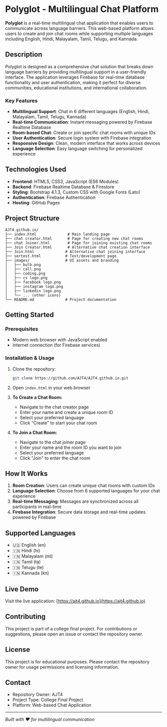 # Polyglot - Multilingual Chat Platform

**Polyglot** is a real-time multilingual chat application that enables users to communicate across language barriers. This web-based platform allows users to create and join chat rooms while supporting multiple languages including English, Hindi, Malayalam, Tamil, Telugu, and Kannada.

## Description

Polyglot is designed as a comprehensive chat solution that breaks down language barriers by providing multilingual support in a user-friendly interface. The application leverages Firebase for real-time database functionality and user authentication, making it perfect for diverse communities, educational institutions, and international collaboration.

### Key Features
- **Multilingual Support**: Chat in 6 different languages (English, Hindi, Malayalam, Tamil, Telugu, Kannada)
- **Real-time Communication**: Instant messaging powered by Firebase Realtime Database
- **Room-based Chat**: Create or join specific chat rooms with unique IDs
- **User Authentication**: Secure login system with Firebase integration
- **Responsive Design**: Clean, modern interface that works across devices
- **Language Selection**: Easy language switching for personalized experience

## Technologies Used
- **Frontend**: HTML5, CSS3, JavaScript (ES6 Modules)
- **Backend**: Firebase Realtime Database & Firestore
- **Styling**: Bootstrap 4.1.3, Custom CSS with Google Fonts (Lato)
- **Authentication**: Firebase Authentication
- **Hosting**: GitHub Pages

## Project Structure
```
AJT4.github.io/
├── index.html              # Main landing page
├── chat creator.html       # Page for creating new chat rooms
├── chat Joiner.html        # Page for joining existing chat rooms
├── Join Creator.html       # Alternative chat creation interface
├── Join.html              # Alternative chat joining interface
├── sertest.html           # Test/development page
├── images/                # UI assets and branding
│   ├── bulb.png
│   ├── call.png
│   ├── coding.png
│   ├── cs logo.png
│   ├── facebook logo.png
│   ├── instagram logo.png
│   ├── linkedin logo.png
│   └── ... (other icons)
└── README.md              # Project documentation
```

## Getting Started

### Prerequisites
- Modern web browser with JavaScript enabled
- Internet connection (for Firebase services)

### Installation & Usage
1. Clone the repository:
   ```bash
   git clone https://github.com/AJT4/AJT4.github.io.git
   ```

2. Open `index.html` in your web browser

3. **To Create a Chat Room:**
   - Navigate to the chat creator page
   - Enter your name and create a unique room ID
   - Select your preferred language
   - Click "Create" to start your chat room

4. **To Join a Chat Room:**
   - Navigate to the chat joiner page
   - Enter your name and the room ID you want to join
   - Select your preferred language
   - Click "Join" to enter the chat room

## How It Works
1. **Room Creation**: Users can create unique chat rooms with custom IDs
2. **Language Selection**: Choose from 6 supported languages for your chat experience
3. **Real-time Messaging**: Messages are synchronized across all participants in real-time
4. **Firebase Integration**: Secure data storage and real-time updates powered by Firebase

## Supported Languages
- 🇺🇸 English (en)
- 🇮🇳 Hindi (hi)
- 🇮🇳 Malayalam (ml)
- 🇮🇳 Tamil (ta)
- 🇮🇳 Telugu (te)
- 🇮🇳 Kannada (kn)

## Live Demo
Visit the live application: [https://ajt4.github.io](https://ajt4.github.io)

## Contributing
This project is part of a college final project. For contributions or suggestions, please open an issue or contact the repository owner.

## License
This project is for educational purposes. Please contact the repository owner for usage permissions and licensing information.

## Contact
- Repository Owner: AJT4
- Project Type: College Final Project
- Platform: Web-based Chat Application

---
*Built with ❤️ for multilingual communication*

